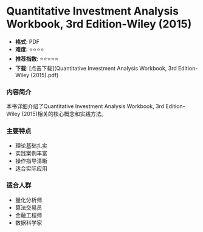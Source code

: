 # Quantitative Investment Analysis Workbook, 3rd Edition-Wiley (2015)

- **格式**: PDF
- **难度**: ⭐⭐⭐⭐
- **推荐指数**: ⭐⭐⭐⭐⭐
- **下载**: [点击下载](Quantitative Investment Analysis Workbook, 3rd Edition-Wiley (2015).pdf)

### 内容简介
本书详细介绍了Quantitative Investment Analysis Workbook, 3rd Edition-Wiley (2015)相关的核心概念和实践方法。

### 主要特点
- 理论基础扎实
- 实践案例丰富
- 操作指导清晰
- 适合实际应用

### 适合人群
- 量化分析师
- 算法交易员
- 金融工程师
- 数据科学家
